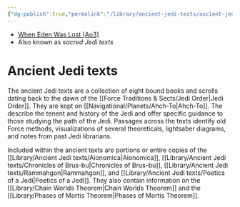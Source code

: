 ```yaml
---
{"dg-publish":true,"permalink":"/library/ancient-jedi-texts/ancient-jedi-texts/","tags":["library"],"noteIcon":"saber1"}
---
```


- [When Eden Was Lost (Ao3)](https://archiveofourown.org/works/19334440)
- Also known as *sacred Jedi texts*
# Ancient Jedi texts
The ancient Jedi texts are a collection of eight bound books and scrolls dating back to the dawn of the [[Force Traditions & Sects/Jedi Order\|Jedi Order]]. They are kept on [[Navigational/Planets/Ahch-To\|Ahch-To]]. The describe the tenent and history of the Jedi and offer specific guidance to those studying the path of the Jedi. Passages across the texts identify old Force methods, visualizations of several theoreticals, lightsaber diagrams, and notes from past Jedi librarians. 

Included within the ancient texts are portions or entire copies of the [[Library/Ancient Jedi texts/Aionomica\|Aionomica]], [[Library/Ancient Jedi texts/Chronicles of Brus-bu\|Chronicles of Brus-bu]], [[Library/Ancient Jedi texts/Rammahgon\|Rammahgon]], and [[Library/Ancient Jedi texts/Poetics of a Jedi\|Poetics of a Jedi]]. They also contain information on the [[Library/Chain Worlds Theorem\|Chain Worlds Theorem]] and the [[Library/Phases of Mortis Theorem\|Phases of Mortis Theorem]].

